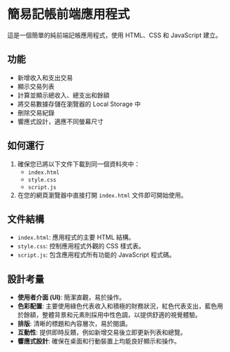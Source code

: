 # 簡易記帳前端應用程式

這是一個簡單的純前端記帳應用程式，使用 HTML、CSS 和 JavaScript 建立。

## 功能

- 新增收入和支出交易
- 顯示交易列表
- 計算並顯示總收入、總支出和餘額
- 將交易數據存儲在瀏覽器的 Local Storage 中
- 刪除交易紀錄
- 響應式設計，適應不同螢幕尺寸

## 如何運行

1.  確保您已將以下文件下載到同一個資料夾中：
    *   `index.html`
    *   `style.css`
    *   `script.js`
2.  在您的網頁瀏覽器中直接打開 `index.html` 文件即可開始使用。

## 文件結構

-   `index.html`: 應用程式的主要 HTML 結構。
-   `style.css`: 控制應用程式外觀的 CSS 樣式表。
-   `script.js`: 包含應用程式所有功能的 JavaScript 程式碼。

## 設計考量

-   **使用者介面 (UI)**: 簡潔直觀，易於操作。
-   **色彩配置**: 主要使用綠色代表收入和積極的財務狀況，紅色代表支出，藍色用於餘額，整體背景和元素則採用中性色調，以提供舒適的視覺體驗。
-   **排版**: 清晰的標題和內容層次，易於閱讀。
-   **互動性**: 提供即時反饋，例如新增交易後立即更新列表和總覽。
-   **響應式設計**: 確保在桌面和行動裝置上均能良好顯示和操作。
